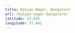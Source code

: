```yaml
---
title: Kalyan Nagar, Bangalore
url: /kalyan-nagar-bangalore/
latitude: 13.026
longitude: 77.641
---
```

